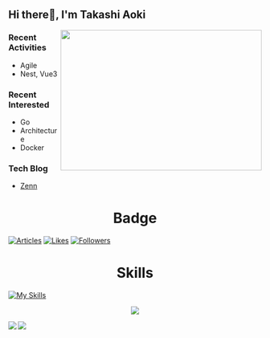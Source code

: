 ## Hi there👋, I'm Takashi Aoki
<div>
  <img align='right' src='https://raw.githubusercontent.com/abhisheknaiidu/abhisheknaiidu/master/code.gif' width=400 height=280>
</div>

### Recent Activities
- Agile
- Nest, Vue3

### Recent Interested
- Go
- Architecture
- Docker

### Tech Blog
- [Zenn](https://zenn.dev/takashi5816)

<h1 align="center">Badge</h1>

[![Articles](https://badgen.org/img/zenn/takashi5816/articles?style=plastic&label=Zenn+articles)](https://zenn.dev/takashi5816)
[![Likes](https://badgen.org/img/zenn/takashi5816/likes?style=plastic&label=Zenn+likes)](https://zenn.dev/takashi5816)
[![Followers](https://badgen.org/img/zenn/takashi5816/followers?style=plastic&label=Zenn+followers)](https://zenn.dev/takashi5816)

<h1 align="center">Skills</h1>


[![My Skills](https://skillicons.dev/icons?i=html,css,js,ts,vue,jquery,php,laravel,symfony,java,mysql,postgres,git,linux,vite,nodejs,nginx,docker,aws,vscode)](https://skillicons.dev)

<p align="center">
  <img src="https://github-profile-trophy.vercel.app/?username=TakashiAoki5816&theme=onedark">
</p>

<div dir=auto>
  <a href="https://github.comgithub-readme-stats">
    <img align="left" src="https://github-readme-stats.vercel.app/api?username=TakashiAoki5816&show_icons=true&theme=vue-dark" />
  </a>
  <a href="https://github.com/github-readme-stats">
    <img align="left" src="https://github-readme-stats.vercel.app/api/top-langs/?username=TakashiAoki5816&theme=vue-dark" />
  </a>
</div>
